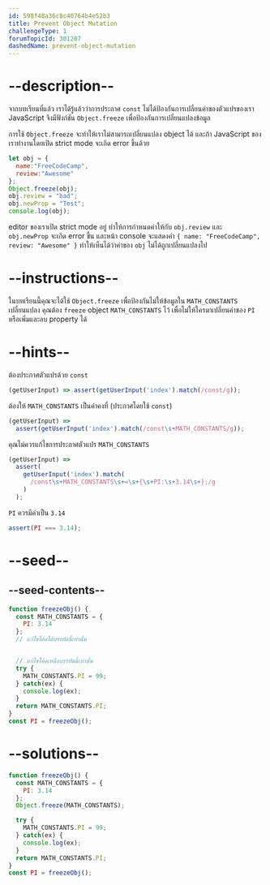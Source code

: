 ```yaml
---
id: 598f48a36c8c40764b4e52b3
title: Prevent Object Mutation
challengeType: 1
forumTopicId: 301207
dashedName: prevent-object-mutation
---
```


# --description--

จากบทเรียนที่แล้ว เราได้รู้แล้วว่าการประกาศ `const` ไม่ได้ป้องกันการเปลี่ยนค่าของตัวแปรของเรา
JavaScript จึงมีฟังก์ชัน `Object.freeze` เพื่อป้องกันการเปลี่ยนแปลงข้อมูล

การใช้ `Object.freeze` จะทำให้เราไม่สามารถเปลี่ยนแปลง object ได้ และถ้า JavaScript ของเราทำงานโดยเปิด strict mode จะเกิด error ขึ้นด้วย


```js
let obj = {
  name:"FreeCodeCamp",
  review:"Awesome"
};
Object.freeze(obj);
obj.review = "bad";
obj.newProp = "Test";
console.log(obj); 
```

editor ของเราเปิด strict mode อยู่ ทำให้การกำหนดค่าให้กับ `obj.review` และ `obj.newProp` จะเกิด error ขึ้น และหน้า console จะแสดงค่า `{ name: "FreeCodeCamp", review: "Awesome" }` ทำให้เห็นได้ว่าค่าของ `obj` ไม่ได้ถูกเปลี่ยนแปลงไป

# --instructions--

ในบทเรียนนี้คุณจะได้ใช้ `Object.freeze` เพื่อป้องกันไม่ให้ข้อมูลใน `MATH_CONSTANTS` เปลี่ยนแปลง คุณต้อง `freeze` object `MATH_CONSTANTS` ไว้ เพื่อไม่ให้ใครมาเปลี่ยนค่าของ `PI` หรือเพิ่มและลบ property ได้

# --hints--

ต้องประกาศตัวแปรด้วย `const`

```js
(getUserInput) => assert(getUserInput('index').match(/const/g));
```

ต้องให้ `MATH_CONSTANTS` เป็นค่าคงที่ (ประกาศโดยใช้ `const`)

```js
(getUserInput) =>
  assert(getUserInput('index').match(/const\s+MATH_CONSTANTS/g));
```

คุณไม่ควรแก้ไขการประกาศตัวแปร `MATH_CONSTANTS`

```js
(getUserInput) =>
  assert(
    getUserInput('index').match(
      /const\s+MATH_CONSTANTS\s+=\s+{\s+PI:\s+3.14\s+};/g
    )
  );
```

`PI` ควรมีค่าเป็น `3.14`

```js
assert(PI === 3.14);
```

# --seed--

## --seed-contents--

```js
function freezeObj() {
  const MATH_CONSTANTS = {
    PI: 3.14
  };
  // แก้ไขโค้ดใต้บรรทัดนี้เท่านั้น


  // แก้ไขโค้ดเหนือบรรทัดนี้เท่านั้น
  try {
    MATH_CONSTANTS.PI = 99;
  } catch(ex) {
    console.log(ex);
  }
  return MATH_CONSTANTS.PI;
}
const PI = freezeObj();
```

# --solutions--

```js
function freezeObj() {
  const MATH_CONSTANTS = {
    PI: 3.14
  };
  Object.freeze(MATH_CONSTANTS);

  try {
    MATH_CONSTANTS.PI = 99;
  } catch(ex) {
    console.log(ex);
  }
  return MATH_CONSTANTS.PI;
}
const PI = freezeObj();
```
